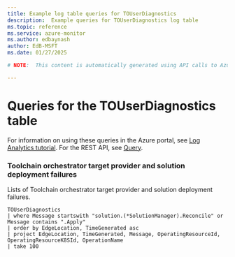 ```yaml
---
title: Example log table queries for TOUserDiagnostics
description:  Example queries for TOUserDiagnostics log table
ms.topic: reference
ms.service: azure-monitor
ms.author: edbaynash
author: EdB-MSFT
ms.date: 01/27/2025

# NOTE:  This content is automatically generated using API calls to Azure. Any edits made on these files will be overwritten in the next run of the script. 

---
```


# Queries for the TOUserDiagnostics table

For information on using these queries in the Azure portal, see [Log Analytics tutorial](/azure/azure-monitor/logs/log-analytics-tutorial). For the REST API, see [Query](/rest/api/loganalytics/query).


### Toolchain orchestrator target provider and solution deployment failures  


Lists of Toolchain orchestrator target provider and solution deployment failures.  

```query
TOUserDiagnostics 
| where Message startswith "solution.(*SolutionManager).Reconcile" or Message contains ".Apply"
| order by EdgeLocation, TimeGenerated asc
| project EdgeLocation, TimeGenerated, Message, OperatingResourceId, OperatingResourceK8SId, OperationName
| take 100
```

